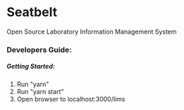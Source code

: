 # Seatbelt
Open Source Laboratory Information Management System

### Developers Guide:

##### Getting Started:
1) Run "yarn"
2) Run "yarn start"
3) Open browser to localhost:3000/lims
